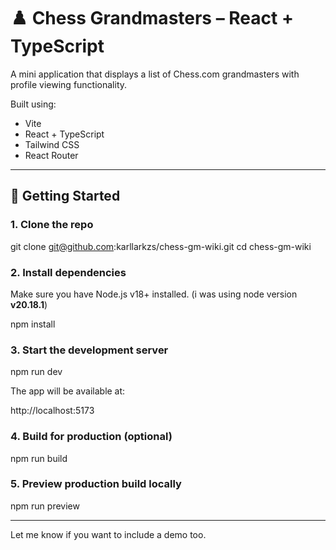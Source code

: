 # ♟️ Chess Grandmasters – React + TypeScript

A mini application that displays a list of Chess.com grandmasters with profile viewing functionality.

Built using:

- Vite
- React + TypeScript
- Tailwind CSS
- React Router

---

## 🚀 Getting Started

### 1. Clone the repo

git clone git@github.com:karllarkzs/chess-gm-wiki.git
cd chess-gm-wiki

### 2. Install dependencies

Make sure you have Node.js v18+ installed.
(i was using node version <b>v20.18.1</b>)

npm install

### 3. Start the development server

npm run dev

The app will be available at:

http://localhost:5173

### 4. Build for production (optional)

npm run build

### 5. Preview production build locally

npm run preview

---

Let me know if you want to include a demo too.